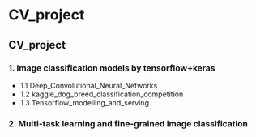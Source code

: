 # CV_project
## CV_project
### 1. Image classification models by tensorflow+keras
- 1.1 Deep_Convolutional_Neural_Networks
- 1.2 kaggle_dog_breed_classification_competition
- 1.3 Tensorflow_modelling_and_serving
### 2. Multi-task learning and fine-grained image classification
